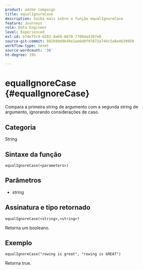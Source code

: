 ```yaml
---
product: adobe campaign
title: equalIgnoreCase
description: Saiba mais sobre a função equalIgnoreCase
feature: Journeys
role: Data Engineer
level: Experienced
exl-id: b74ef5c9-0202-4a69-8870-77004a4397e0
source-git-commit: 882b99d9b49e1ae6d0f97872a74dc5a8a4639050
workflow-type: tm+mt
source-wordcount: '36'
ht-degree: 19%

---
```


# equalIgnoreCase {#equalIgnoreCase}

Compara a primeira string de argumento com a segunda string de argumento, ignorando considerações de caso.

## Categoria

String

## Sintaxe da função

`equalIgnoreCase(<parameters>)`

## Parâmetros

* string

## Assinatura e tipo retornado

`equalIgnoreCase(<string>,<string>)`

Retorna um booleano.

## Exemplo

`equalIgnoreCase("rowing is great", "rowing is GREAT")`

Retorna true.

